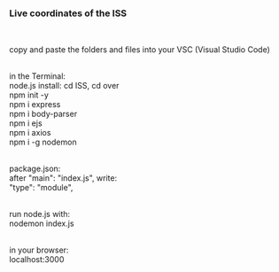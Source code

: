<h3> Live coordinates of the ISS </h3> <br>

copy and paste the folders and files into your VSC (Visual Studio Code) <br> <br>

in the Terminal: <br>
node.js install: cd ISS, cd over <br>
npm init -y <br>
npm i express <br>
npm i body-parser <br>
npm i ejs <br>
npm i axios <br>
npm i -g nodemon <br> <br>


package.json: <br>
after "main": "index.js", write: <br> 
"type": "module", <br> <br>


run node.js with: <br>
nodemon index.js <br> <br>

in your browser: <br>
localhost:3000
